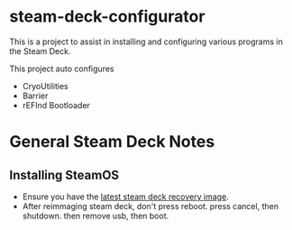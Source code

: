 # steam-deck-configurator

This is a project to assist in installing and configuring various programs in the Steam Deck.

This project auto configures

- CryoUtilities
- Barrier
- rEFInd Bootloader


# General Steam Deck Notes

## Installing SteamOS

- Ensure you have the [latest steam deck recovery image](https://help.steampowered.com/en/faqs/view/1B71-EDF2-EB6D-2BB3).
- After reimmaging steam deck, don't press reboot. press cancel, then shutdown. then remove usb, then boot.
